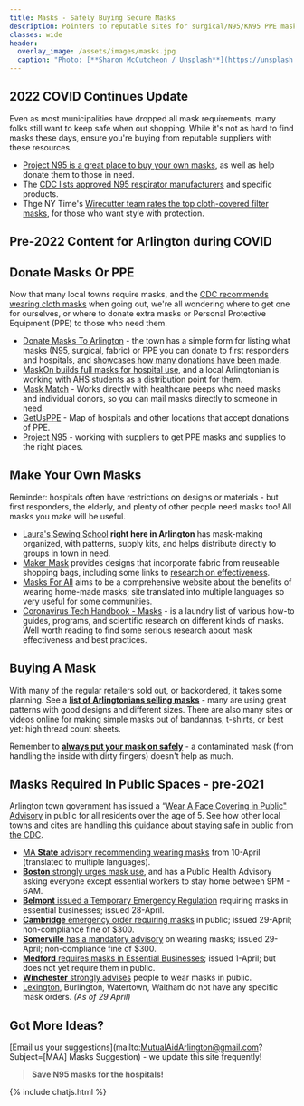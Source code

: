 ```yaml
---
title: Masks - Safely Buying Secure Masks
description: Pointers to reputable sites for surgical/N95/KN95 PPE masks.
classes: wide
header:
  overlay_image: /assets/images/masks.jpg
  caption: "Photo: [**Sharon McCutcheon / Unsplash**](https://unsplash.com/photos/bEDh-PxXZ0c)"
---
```


## 2022 COVID Continues Update

Even as most municipalities have dropped all mask requirements, many folks still want to keep safe when out shopping.  While it's not as hard to find masks these days, ensure you're buying from reputable suppliers with these resources.

- [Project N95 is a great place to buy your own masks](https://www.projectn95.org/), as well as help donate them to those in need.
- The [CDC lists approved N95 respirator manufacturers](https://www.cdc.gov/niosh/npptl/topics/respirators/disp_part/n95list1-a.html) and specific products.
- Thge NY Time's [Wirecutter team rates the top cloth-covered filter masks](https://www.nytimes.com/wirecutter/reviews/best-cloth-face-masks/), for those who want style with protection.


## Pre-2022 Content for Arlington during COVID
## Donate Masks Or PPE

Now that many local towns require masks, and the [CDC recommends wearing cloth masks](https://www.cdc.gov/coronavirus/2019-ncov/prevent-getting-sick/cloth-face-cover.html) when going out, we're all wondering where to get one for ourselves, or where to donate extra masks or Personal Protective Equipment (PPE) to those who need them.

- [Donate Masks To Arlington](https://www.arlingtonma.gov/departments/health-human-services/health-department/coronavirus-information/donate-personal-protective-equipment) - the town has a simple form for listing what masks (N95, surgical, fabric) or PPE you can donate to first responders and hospitals, and [showcases how many donations have been made](https://datastudio.google.com/u/0/reporting/c8d77b51-3ddb-4b48-8158-5061f8fc3f13/page/cyCKB).
- [MaskOn builds full masks for hospital use](https://maskson.org), and a local Arlingtonian is working with AHS students as a distribution point for them.
- [Mask Match](https://www.mask-match.com/) - Works directly with healthcare peeps who need masks and individual donors, so you can mail masks directly to someone in need.
- [GetUsPPE](https://getusppe.org/give/) - Map of hospitals and other locations that accept donations of PPE.
- [Project N95](https://www.projectn95.org/) - working with suppliers to get PPE masks and supplies to the right places.

## Make Your Own Masks

Reminder: hospitals often have restrictions on designs or materials - but first responders, the elderly, and plenty of other people need masks too!  All masks you make will be useful.

- [Laura's Sewing School](https://www.laurassewingschool.com/) **right here in Arlington** has mask-making organized, with patterns, supply kits, and helps distribute directly to groups in town in need.
- [Maker Mask](https://makermask.org/) provides designs that incorporate fabric from reuseable shopping bags, including some links to [research on effectiveness](https://makermask.org/background/).
- [Masks For All](https://masks4all.co/) aims to be a comprehensive website about the benefits of wearing home-made masks; site translated into multiple languages so very useful for some communities.
- [Coronavirus Tech Handbook - Masks](https://coronavirustechhandbook.com/masks) - is a laundry list of various how-to guides, programs, and scientific research on different kinds of masks.  Well worth reading to find some serious research about mask effectiveness and best practices.

## Buying A Mask

With many of the regular retailers sold out, or backordered, it takes some planning.  See a [**list of Arlingtonians selling masks**](/buymasks/) - many are using great patterns with good designs and different sizes.  There are also many sites or videos online for making simple masks out of bandannas, t-shirts, or best yet: high thread count sheets.

Remember to [**always put your mask on safely**](https://www.sfcdcp.org/communicable-disease/healthy-habits/how-to-put-on-and-remove-a-face-mask/) - a contaminated mask (from handling the inside with dirty fingers) doesn't help as much.

## Masks Required In Public Spaces - pre-2021

Arlington town government has issued a “[Wear A Face Covering in Public" Advisory](https://www.arlingtonma.gov/departments/health-human-services/health-department/coronavirus-information) in public for all residents over the age of 5.  See how other local towns and cites are handling this guidance about [staying safe in public from the CDC](https://www.cdc.gov/coronavirus/2019-ncov/prevent-getting-sick/cloth-face-cover.html).

- [MA **State** advisory recommending wearing masks](https://www.mass.gov/news/advisory-regarding-face-coverings-and-cloth-masks) from 10-April (translated to multiple languages).
- [**Boston** strongly urges mask use](https://www.boston.gov/news/stricter-measures-place-social-physical-distancing-curb-covid-19-impact), and has a Public Health Advisory asking everyone except essential workers to stay home between 9PM - 6AM.
- [**Belmont** issued a Temporary Emergency Regulation](https://www.belmont-ma.gov/sites/belmontma/files/uploads/emergency_reg._1.pdf) requiring masks in essential businesses; issued 28-April.
- [**Cambridge** emergency order requiring masks](https://www.cambridgema.gov/covid19/facecoverings) in public; issued 29-April; non-compliance fine of $300.
- [**Somerville** has a mandatory advisory](https://www.somervillema.gov/facecoverings) on wearing masks; issued 29-April; non-compliance fine of $300.
- [**Medford** requires masks in Essential Businesses](http://www.medfordma.org/mayors-covid-19-emergency-orders/); issued 1-April; but does not yet require them in public.
- [**Winchester** strongly advises](https://www.winchester.us/598/Face-Covering-Advisory) people to wear masks in public.
- [Lexington](https://www.lexingtonma.gov/public-health/pages/everything-you-need-know-during-covid-19-state-emergency), Burlington, Watertown, Waltham do not have any specific mask orders. _(As of 29 April)_

## Got More Ideas?

[Email us your suggestions](mailto:MutualAidArlington@gmail.com?Subject=[MAA] Masks Suggestion) - we update this site frequently!

> **Save N95 masks for the hospitals!** <span style="color: #00ccff"><i class="fa fa-head-side-mask"></i></span>

{% include chatjs.html %}